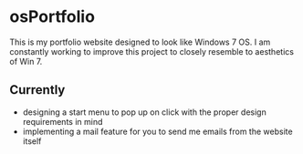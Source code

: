 # osPortfolio

This is my portfolio website designed to look like Windows 7 OS. I am constantly working to improve this project to closely resemble to aesthetics of Win 7.

## Currently
   - designing a start menu to pop up on click with the proper design requirements in mind
   - implementing a mail feature for you to send me emails from the website itself
  
